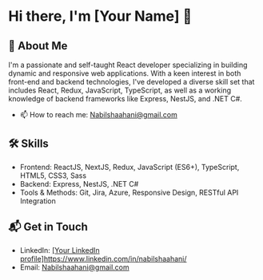 # Hi there, I'm [Your Name] 👋

## 🚀 About Me
I'm a passionate and self-taught React developer specializing in building dynamic and responsive web applications. With a keen interest in both front-end and backend technologies, I've developed a diverse skill set that includes React, Redux, JavaScript, TypeScript, as well as a working knowledge of backend frameworks like Express, NestJS, and .NET C#.

- 📫 How to reach me: Nabilshaahani@gmail.com

## 🛠 Skills
- Frontend: ReactJS, NextJS, Redux, JavaScript (ES6+), TypeScript, HTML5, CSS3, Sass
- Backend: Express, NestJS, .NET C#
- Tools & Methods: Git, Jira, Azure, Responsive Design, RESTful API Integration

## 📬 Get in Touch
- LinkedIn: [[Your LinkedIn profile]](https://www.linkedin.com/in/nabilshaahani/)https://www.linkedin.com/in/nabilshaahani/
- Email: Nabilshaahani@gmail.com

